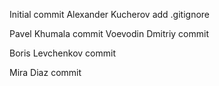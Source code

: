 Initial commit
Alexander Kucherov add .gitignore

Pavel Khumala commit
Voevodin Dmitriy commit

Boris Levchenkov commit

Mira Diaz commit
